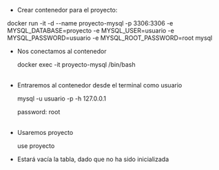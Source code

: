 * Crear contenedor para el proyecto:

docker run -it -d --name proyecto-mysql -p 3306:3306 -e MYSQL_DATABASE=proyecto -e MYSQL_USER=usuario -e MYSQL_PASSWORD=usuario -e MYSQL_ROOT_PASSWORD=root mysql
<br>
* Nos conectamos al contenedor

  docker exec -it proyecto-mysql /bin/bash
  <br><br>
* Entraremos al contenedor desde el terminal como usuario

  mysql -u usuario -p -h 127.0.0.1

  password: root
  <br><br>
* Usaremos proyecto

  use proyecto

* Estará vacía la tabla, dado que no ha sido inicializada
